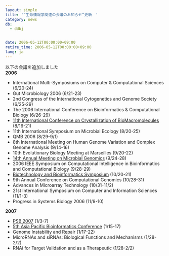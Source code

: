 ```yaml
---
layout: simple
title: '”生命情報学関連の会議のお知らせ”更新　'
category: news
db:
  - ddbj


date: 2006-05-12T00:00:00+09:00
retire_time: 2006-05-12T00:00:00+09:00
lang: ja
---
```


<html>以下の会議を追加しました<br><b>2006</b>

<ul>
    <li>International Multi-Symposiums on Computer &amp; Computational Sciences (6/20-24)</li>
    <li>Gut Microbiology 2006 (6/21-23)</li>
    <li>2nd Congress of the International Cytogenetics and Genome Society (6/25-29)</li>
    <li>The 2006 International Conference on Bioinformatics &amp; Computational Biology (6/26-29)</li>
    <li><a href="http://www.iccbm11.com/" target="_blank">11th International Conference on Crystallization of BioMacromolecules</a> (8/16-21)</li>
    <li>11th International Symposium on Microbial Ecology (8/20-25)</li>
    <li>QMB 2006 (8/29-9/1)</li>
    <li>8th International Meeting on Human Genome Variation and Complex Genome Analysis (9/14-16)</li>
    <li>10th Evolutionary Biology Meeting at Marseilles (9/20-22)</li>
    <li><a href="http://www.mimg.ucla.edu/arrowhead2006/index.html" target="_blank">14th Annual Meeting on Microbial Genomics</a> (9/24-28)</li>
    <li>2006 IEEE Symposium on Computational Intelligence in Bioinformatics and Computational Biology (9/28-29)</li>
    <li><a href="http://www.biotconf.org/" target="_blank">Biotechnology and Bioinformatics Symposium</a> (10/20-21)</li>
    <li>9th Annual Conference on Computational Genomics (10/28-31)</li>
    <li>Advances in Microarray Technology (10/31-11/2)</li>
    <li>21st International Symposium on Computer and Information Sciences (11/1-3)</li>
    <li>Progress in Systems Biology 2006 (11/9-10)</li>
</ul>

<p><b>2007</b></p>

<ul>
    <li><a href="http://psb.stanford.edu/index.html" target="_blank">PSB 2007</a> (1/3-7)</li>
    <li><a href="http://www.cs.hku.hk/apbc2007/" target="_blank">5th Asia Pacific Bioinformatics Conference</a> (1/15-17)</li>
    <li>Genome Instability and Repair (1/17-22)</li>
    <li>MicroRNAs and siRNAs: Biological Functions and Mechanisms (1/28-2/2)</li>
    <li>RNAi for Target Validation and as a Therapeutic (1/28-2/2)</li>
</ul>
</html>
